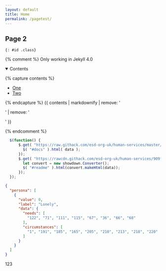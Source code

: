```yaml
---
layout: default
title: Home
permalink: /pagetest/
---
```


## Page 2 
```
{: #id .class}
```
{% comment %}
Only working in Jekyll 4.0
<details open><summary>Contents
</summary>  

{% capture contents %}

* [One](/page/#1)
* [Two](/page/#2)

{% endcapture %}
{{ contents  | markdownify | remove: '<p>' | remove: '</p>' }}

</details>
{% endcomment %}

```javascript
  $(function() {
      $.get( "https://raw.githack.com/esd-org-uk/human-services/master/Schemas/documentation.html", function( data ) {
        $( "#docs" ).html( data );
      });      
      $.get( "https://rawcdn.githack.com/esd-org-uk/human-services/909f9161bdfda3cab3448c2ed09faa18a974ae90/README.md", function( data ) {
        let convert = new showdown.Converter();
        $( "#readme" ).html(convert.makeHtml(data));
      });
  });
```

```json
{
  "persona": [
    {
      "value": 0,
      "label": "Lonely",
      "data": {
        "needs": [
          "122", "71", "111", "115", "67", "36", "66", "68"
        ],
        "circumstances": [
          "1", "191", "185", "165", "205", "210", "213", "218", "220"
        ]
      }
    }
  ]
}
```
123
